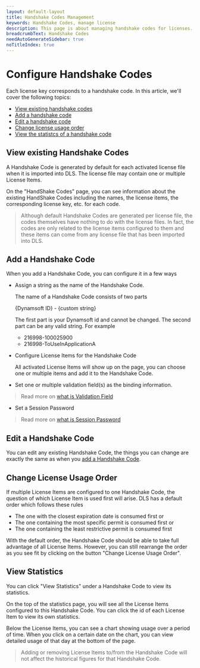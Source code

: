 ```yaml
---
layout: default-layout
title: Handshake Codes Management
keywords: Handshake Codes, manage license
description: This page is about managing handshake codes for licenses.
breadcrumbText: Handshake Codes
needAutoGenerateSidebar: true
noTitleIndex: true
---
```


# Configure Handshake Codes

Each license key corresponds to a handshake code. In this article, we'll cover the following topics:

* [View existing handshake codes](#view-existing-handshake-codes)
* [Add a handshake code](#add-a-handshake-code)
* [Edit a handshake code](#edit-a-handshake-code)
* [Change license usage order](#change-license-usage-order)
* [View the statistcs of a handshake code](#view-statistics)

## View existing Handshake Codes

A Handshake Code is generated by default for each activated license file when it is imported into DLS. The license file may contain one or multiple License Items. 

On the "HandShake Codes" page, you can see information about the existing HandShake Codes including the names, the license items, the corresponding license key, etc. for each code.

> Although default Handshake Codes are generated per license file, the codes themselves have nothing to do with the license files. In fact, the codes are only related to the license items configured to them and these items can come from any license file that has been imported into DLS.

## Add a Handshake Code

When you add a Handshake Code, you can configure it in a few ways
  
* Assign a string as the name of the Handshake Code. 

  The name of a Handshake Code consists of two parts

  {Dynamsoft ID} - {custom string}

  The first part is your Dynamsoft id and cannot be changed. The second part can be any valid string. For example

  + 216998-100025900
  + 216998-ToUseInApplicationA

* Configure License Items for the Handshake Code

  All activated License Items will show up on the page, you can choose one or multiple items and add it to the Handshake Code.

* Set one or multiple validation field(s) as the binding information.

> Read more on [what is Validation Field]({{site.about}}terms.html#validation-field)

* Set a Session Password

> Read more on [what is Session Password]({{site.about}}terms.html#session-password)

## Edit a Handshake Code

You can edit any existing Handshake Code, the things you can change are exactly the same as when you [add a Handshake Code](#add-a-handshake-code).

## Change License Usage Order

If multiple License Items are configured to one Handshake Code, the question of which License Item is used first will arise. DLS has a default order which follows these rules

* The one with the closest expiration date is consumed first or
* The one containing the most specific permit is consumed first or
* The one containing the least restrictive permit is consumed first

With the default order, the Handshake Code should be able to take full advantage of all License Items. However, you can still rearrange the order as you see fit by clicking on the button "Change License Usage Order".

## View Statistics

You can click "View Statistics" under a Handshake Code to view its statistics.

On the top of the statistics page, you will see all the License Items configured to this Handshake Code. You can click the id of each License Item to view its own statistics.

Below the License Items, you can see a chart showing usage over a period of time. When you click on a certain date on the chart, you can view detailed usage of that day at the bottom of the page.

> Adding or removing License Items to/from the Handshake Code will not affect the historical figures for that Handshake Code.